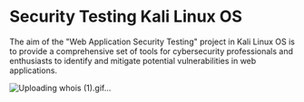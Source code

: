 # Security Testing Kali Linux OS 

The aim of the "Web Application Security Testing" project in Kali Linux OS is to provide a comprehensive set of tools for cybersecurity professionals and enthusiasts to identify and mitigate potential vulnerabilities in web applications.

![Uploading whois (1).gif…]()
